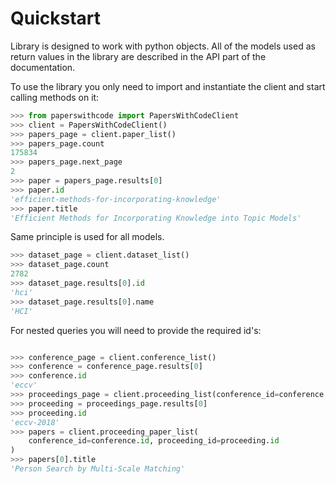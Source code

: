 # Quickstart

Library is designed to work with python objects. All of the models used as
return values in the library are described in the API part of the
documentation.

To use the library you only need to import and instantiate the client and
start calling methods on it:


```python
>>> from paperswithcode import PapersWithCodeClient 
>>> client = PapersWithCodeClient()
>>> papers_page = client.paper_list()
>>> papers_page.count
175834
>>> papers_page.next_page
2
>>> paper = papers_page.results[0]
>>> paper.id
'efficient-methods-for-incorporating-knowledge'
>>> paper.title
'Efficient Methods for Incorporating Knowledge into Topic Models'
```

Same principle is used for all models.

```python
>>> dataset_page = client.dataset_list()
>>> dataset_page.count
2782
>>> dataset_page.results[0].id
'hci'
>>> dataset_page.results[0].name
'HCI'
```

For nested queries you will need to provide the required id's:


```python

>>> conference_page = client.conference_list()
>>> conference = conference_page.results[0]
>>> conference.id
'eccv'
>>> proceedings_page = client.proceeding_list(conference_id=conference.id)
>>> proceeding = proceedings_page.results[0]
>>> proceeding.id
'eccv-2018'
>>> papers = client.proceeding_paper_list(
    conference_id=conference.id, proceeding_id=proceeding.id
)
>>> papers[0].title
'Person Search by Multi-Scale Matching'
``` 